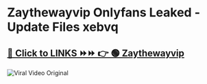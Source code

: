 
 # Zaythewayvip Onlyfans Leaked - Update Files xebvq

## <h2><a href="https://clipsfans.com/Zaythewayvip&ref=git">🔗 Click to LINKS ⏩⏩ 👉 🟢 Zaythewayvip </a></h2>

<a href="https://clipsfans.com/Zaythewayvip&ref=git" rel="nofollow" data-target="animated-image.originalLink"><img src="https://i.ibb.co.com/xMMVF88/686577567.gif" alt="Viral Video Original" style="max-width: 100%; display: inline-block;" data-target="animated-image.originalImage"></a>

